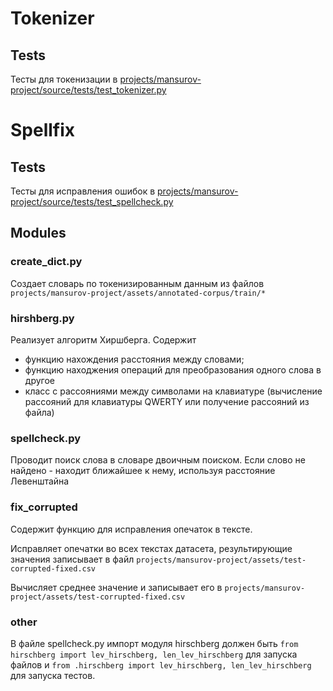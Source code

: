# Tokenizer

## Tests

Тесты для токенизации в [projects/mansurov-project/source/tests/test_tokenizer.py]()

# Spellfix

## Tests

Тесты для исправления ошибок в [projects/mansurov-project/source/tests/test_spellcheck.py]()

## Modules

### create_dict.py

Создает словарь по токенизированным данным из файлов
`projects/mansurov-project/assets/annotated-corpus/train/*`

### hirshberg.py

Реализует алгоритм Хиршберга. 
Содержит 
- функцию нахождения расстояния между словами;
- функцию находжения операций для преобразования одного слова в другое
- класс с рассояниями между символами на клавиатуре (вычисление рассояний для клавиатуры  QWERTY или получение рассояний из файла)

### spellcheck.py

Проводит поиск слова в словаре двоичным поиском. Если слово не найдено - находит ближайшее к нему, используя расстояние Левенштайна

### fix_corrupted

Содержит функцию для исправления опечаток в тексте.

Исправляет опечатки во всех текстах датасета, результирующие значения записывает в файл `projects/mansurov-project/assets/test-corrupted-fixed.csv`

Вычисляет среднее значение и записывает его в `projects/mansurov-project/assets/test-corrupted-fixed.csv`

### other

В файле spellcheck.py импорт модуля hirschberg должен быть
`from hirschberg import lev_hirschberg, len_lev_hirschberg`
для запуска файлов и
`from .hirschberg import lev_hirschberg, len_lev_hirschberg`
для запуска тестов.